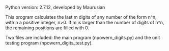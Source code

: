 Python version: 2.7.12, developed by Maurusian

This program calculates the last m digits of any number of the form n^n, with n a positive integer, n>0.
If m is larger than the number of digits of n^n, the remaining positions are filled with 0.

Two files are included: the main program (npowern_digits.py) and the unit testing program (npowern_digits_test.py).
